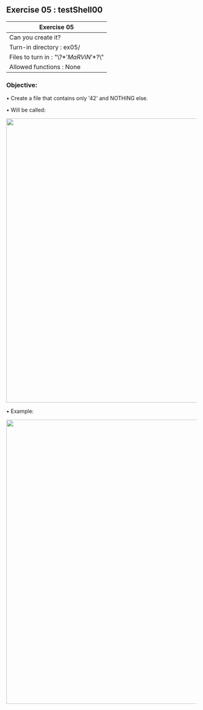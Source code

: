 ## Exercise 05 : testShell00

|               Exercise 05             |
|---------------------------------------|
|             Can you create it?        |
| Turn-in directory : ex05/             |
| Files to turn in : "\\?$*’MaRViN’*$?\\" |
| Allowed functions : None              |

 ### Objective: 

• Create a file that contains only '42' and NOTHING else.

• Will be called:

<p align="left">
  <img src="https://i.imgur.com/t8cIPPO.png" width="750" title="">
</p>

• Example:

<p align="left">
  <img src="https://i.imgur.com/nOxWDBm.png" width="750" title="">
</p>
